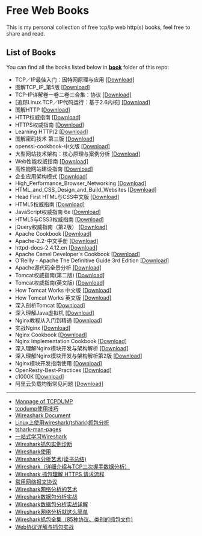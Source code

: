 # Free Web Books

This is my personal collection of free tcp/ip web http(s) books, feel free to share and read.

## List of Books

You can find all the books listed below in [**book**](/book) folder of this repo:

* TCP／IP最佳入门：因特网原理与应用 [[Download]](/book/TCP／IP最佳入门：因特网原理与应用.pdf)
* 图解TCP_IP_第5版 [[Download]](/book/图解TCP_IP_第5版.pdf)
* TCP-IP详解卷一卷二卷三合集：协议 [[Download]](/book/TCP-IP详解卷一卷二卷三合集：协议.rar)
* [追踪Linux.TCP／IP代码运行：基于2.6内核] [[Download]](/book/%5B追踪Linux.TCP／IP代码运行：基于2.6内核%5D.pdf)
* 图解HTTP [[Download]](/book/图解HTTP.pdf)
* HTTP权威指南 [[Download]](/book/HTTP权威指南（中文版）.pdf)
* HTTPS权威指南 [[Download]](/book/HTTPS权威指南.pdf)
* Learning HTTP/2 [[Download]](/book/learninghttp2.pdf)
* 图解密码技术 第三版 [[Download]](/book/图解密码技术%20第三版.pdf)
* openssl-cookbook-中文版 [[Download]](/book/openssl-cookbook-中文版.pdf)
* 大型网站技术架构：核心原理与案例分析 [[Download]](/book/大型网站技术架构：核心原理与案例分析.pdf)
* Web性能权威指南 [[Download]](/book/Web性能权威指南.pdf)
* 高性能网站建设指南 [[Download]](/book/高性能网站建设指南.pdf)
* 企业应用架构模式 [[Download]](/book/企业应用架构模式.pdf)
* High_Performance_Browser_Networking [[Download]](/book/High_Performance_Browser_Networking.pdf)
* HTML_and_CSS_Design_and_Build_Websites [[Download]](/book/HTML_and_CSS_Design_and_Build_Websites.pdf)
* Head First HTML与CSS中文版 [[Download]](/book/Head%20First%20HTML与CSS中文版.pdf)
* HTML5权威指南 [[Download]](/book/HTML5权威指南.pdf)
* JavaScript权威指南 6e [[Download]](/book/JavaScript权威指南%206e.pdf)
* HTML5与CSS3权威指南 [[Download]](/book/HTML5与CSS3权威指南.pdf)
* jQuery权威指南（第2版） [[Download]](/book/jQuery权威指南（第2版）.pdf)
* Apache Cookbook [[Download]](/book/Apache%20Cookbook.pdf)
* Apache-2.2-中文手册 [[Download]](/book/Apache-2.2-中文手册.chm)
* httpd-docs-2.4.12.en [[Download]](/book/httpd-docs-2.4.12.en.pdf)
* Apache Camel Developer's Cookbook [[Download]](/book/%5BApache%20Camel%20Developer's%20Cookbook%5D.pdf)
* O'Reilly - Apache The Definitive Guide 3rd Edition [[Download]](/book/O'Reilly%20-%20Apache%20The%20Definitive%20Guide%203rd%20Edition.pdf)
* Apache源代码全景分析 [[Download]](/book/Apache源代码全景分析.pdf)
* Tomcat权威指南(第二版) [[Download]](/book/Tomcat权威指南(第二版).pdf)
* Tomcat权威指南(英文版) [[Download]](/book/Tomcat权威指南(英文版).pdf)
* How Tomcat Works 中文版 [[Download]](/book/How%20Tomcat%20Works%20中文版.pdf)
* How Tomcat Works 英文版 [[Download]](/book/How%20Tomcat%20Works%20英文版.pdf)
* 深入剖析Tomcat [[Download]](/book/深入剖析Tomcat.pdf)
* 深入理解Java虚拟机 [[Download]](/book/深入理解Java虚拟机[JVM高级特性与最佳实践](周志明).pdf)
* Nginx教程从入门到精通 [[Download]](/book/Nginx教程从入门到精通(运维生存时间TTLSA出品).pdf)
* 实战Nginx [[Download]](/book/实战Nginx.取代Apache的高性能Web服务器.2010.pdf)
* Nginx Cookbook [[Download]](/book/Complete_NGINX_Cookbook.pdf)
* Nginx Implementation Cookbook [[Download]](/book/Packtpub.Nginx.1.Web.Server.Implementation.Cookbook-www.gocit.vn.pdf)
* 深入理解Nginx模块开发与架构解析 [[Download]](/book/深入理解Nginx模块开发与架构解析.pdf)
* 深入理解Nginx模块开发与架构解析第2版 [[Download]](/book/深入理解Nginx模块开发与架构解析第2版.pdf)
* Nginx模块开发指南使用 [[Download]](/book/Nginx模块开发指南使用C++11和Boost程序库(罗剑锋著).pdf)
* OpenResty-Best-Practices [[Download]](/book/OpenResty-Best-Practices.pdf)
* c1000K [[Download]](/book/c1000K.pdf)
* 阿里云负载均衡常见问题 [[Download]](/book/阿里云负载均衡常见问题.pdf)

---

- [Manpage of TCPDUMP](https://www.tcpdump.org/manpages/tcpdump.1.html)
- [tcpdump使用技巧](https://chegva.com/2473.html)
- [Wireashark Document](https://www.wireshark.org/docs/)
- [Linux上使用wireshark(tshark)抓包分析](https://chegva.com/3019.html)
- [tshark-man-pages](https://www.wireshark.org/docs/man-pages/tshark.html)
- [一站式学习Wireshark](https://www.w3cschool.cn/wireshark/?)
- [Wireshark抓包实例诊断](https://wizardforcel.gitbooks.io/network-basic/22.html)
- [Wireshark使用](http://2mysite.net/archives/wireshark/)
- [Wireshark分析艺术(读书总结)](https://juejin.im/post/5be52e68e51d453b6e027ea2#heading-0)
- [Wireshark（详细介绍与TCP三次握手数据分析）](https://www.cnblogs.com/Chilam007/p/6973990.html)
- [Wireshark 抓包理解 HTTPS 请求流程](https://www.jianshu.com/p/cf8c2f2cd18a)
- [常用网络报文协议](https://chegva.com/2426.html)
- [Wireshark网络分析的艺术](https://github.com/anzhihe/Free-Web-Books/blob/master/book/Wireshark网络分析的艺术.pdf)
- [Wireshark数据包分析实战](https://github.com/anzhihe/Free-Web-Books/blob/master/book/Wireshark数据包分析实战.pdf)
- [Wireshark数据包分析实战详解](https://github.com/anzhihe/Free-Web-Books/blob/master/book/Wireshark数据包分析实战详解.pdf)
- [Wireshark网络分析就这么简单](https://github.com/anzhihe/Free-Web-Books/blob/master/book/Wireshark网络分析就这么简单.pdf)
- [Wireshark抓包全集（85种协议、类别的抓包文件)](https://github.com/anzhihe/Free-Web-Books/blob/master/book/Wireshark%E6%8A%93%E5%8C%85%E5%85%A8%E9%9B%86%EF%BC%8885%E7%A7%8D%E5%8D%8F%E8%AE%AE%E3%80%81%E7%B1%BB%E5%88%AB%E7%9A%84%E6%8A%93%E5%8C%85%E6%96%87%E4%BB%B6%EF%BC%89.zip)
- [Web协议详解与抓包实战](https://github.com/geektime-geekbang/geektime-webprotocol)
